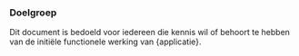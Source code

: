 ### Doelgroep

Dit document is bedoeld voor iedereen die kennis wil of behoort te hebben van de initiële functionele werking van {applicatie}.
